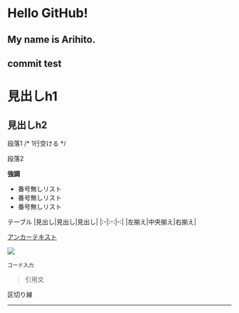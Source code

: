 # Hello GitHub!

## My name is Arihito.

## commit test

# 見出しh1

## 見出しh2

段落1 /* 1行空ける */

段落2

**強調**

- 番号無しリスト
- 番号無しリスト
- 番号無しリスト

テーブル
|見出し|見出し|見出し|
|:-|:-:|-:|
|左揃え|中央揃え|右揃え|

[アンカーテキスト](リンクパス)

![](https://img.shields.io/badge/Version-1.0.0-ff0000.svg)

`
コード入力
`

> 引用文

区切り線
- - -

